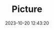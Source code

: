 ---
weight: 1
images:
- /images/edited/174.jpeg
title: Picture
date: 2023-10-20 12:43:20
tags: [luminarneo,work,ILCE7M3,67.6,dog,person]
---